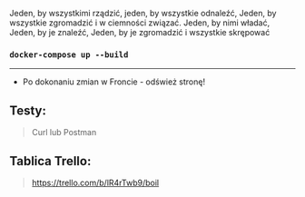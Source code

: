 Jeden, by wszystkimi rządzić, jeden, by wszystkie odnaleźć, Jeden, by wszystkie zgromadzić i w ciemności związać. Jeden, by nimi władać, Jeden, by je znaleźć, Jeden, by je zgromadzić i wszystkie skrępować

### `docker-compose up --build`

---

- Po dokonaniu zmian w Froncie - odśwież stronę!

## Testy:
> Curl lub Postman


## Tablica Trello:
> https://trello.com/b/lR4rTwb9/boil

